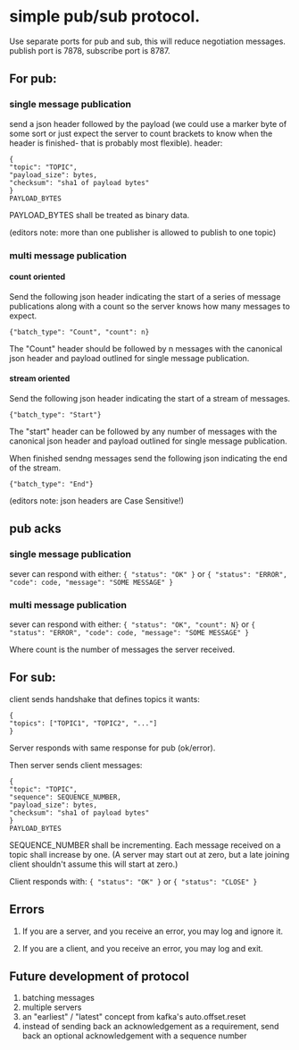 # simple pub/sub protocol.
Use separate ports for pub and sub, this will reduce negotiation messages.
publish port is 7878, subscribe port is 8787.

## For pub:
### single message publication
send a json header followed by the payload (we could use a marker byte
of some sort or just expect the server to count brackets to know when
the header is finished- that is probably most flexible).
header:
```
{
"topic": "TOPIC",
"payload_size": bytes,
"checksum": "sha1 of payload bytes"
}
PAYLOAD_BYTES
```

PAYLOAD_BYTES shall be treated as binary data.

(editors note:  more than one publisher is allowed to publish to one topic)
### multi message publication
#### count oriented
Send the following json header indicating the start of a series of message publications
along with a count so the server knows how many messages to expect.
```
{"batch_type": "Count", "count": n}
```

The "Count" header should be followed by n messages with the canonical json
header and payload outlined for single message publication.

#### stream oriented
Send the following json header indicating the start of a stream of messages.
```
{"batch_type": "Start"}
```
The "start" header can be followed by any number of messages with the
canonical json header and payload outlined for single message publication.

When finished sendng messages send the following json indicating the end of the
stream.
```
{"batch_type": "End"}
```
(editors note:  json headers are Case Sensitive!)

## pub acks
### single message publication
sever can respond with either:
`{ "status": "OK" }` or
`{ "status": "ERROR", "code": code, "message": "SOME MESSAGE" }`

### multi message publication
sever can respond with either:
`{ "status": "OK", "count": N}` or
`{ "status": "ERROR", "code": code, "message": "SOME MESSAGE" }`

Where count is the number of messages the server received.

## For sub:
client sends handshake that defines topics it wants:
```
{
"topics": ["TOPIC1", "TOPIC2", "..."]
}
```
Server responds with same response for pub (ok/error).

Then server sends client messages:
```
{
"topic": "TOPIC",
"sequence": SEQUENCE_NUMBER,
"payload_size": bytes,
"checksum": "sha1 of payload bytes"
}
PAYLOAD_BYTES
```

SEQUENCE_NUMBER shall be incrementing.  Each message received on a topic shall
increase by one.  (A server may start out at zero, but a late joining client
shouldn't assume this will start at zero.)

Client responds with:
`{ "status": "OK" }` or `{ "status": "CLOSE" }`


## Errors

1. If you are a server, and you receive an error, you may log and ignore it.

2. If you are a client, and you receive an error, you may log and exit.

## Future development of protocol

1. batching messages
2. multiple servers
3. an "earliest" / "latest" concept from kafka's auto.offset.reset
4. instead of sending back an acknowledgement as a requirement, send back an optional acknowledgement with a sequence number

